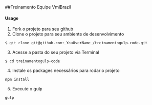 ##Treinamento Equipe VmlBrazil

#### Usage

1. Fork o projeto para seu github
2. Clone o projeto para seu ambiente de desenvolvimento
```sh
$ git clone git@github.com:_YouUserName_/treinamentogulp-code.git
```
3. Acesse a pasta do seu projeto via Terminal
```sh
$ cd treinamentogulp-code
```
4. Instale os packages necessários para rodar o projeto
```javascript
npm install
```
5. Execute o gulp
```javascript
gulp
```
